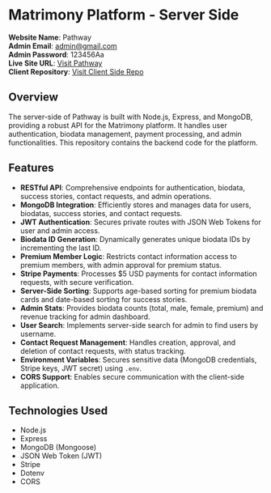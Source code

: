 # Matrimony Platform - Server Side

**Website Name**: Pathway  
**Admin Email**: admin@gmail.com  
**Admin Password**: 123456Aa  
**Live Site URL**: [Visit Pathway](https://pathway-himadree.web.app/)  
**Client Repository**: [Visit Client Side Repo](https://github.com/himadree-chaudhury/assignment_twelve_client)

## Overview
The server-side of Pathway is built with Node.js, Express, and MongoDB, providing a robust API for the Matrimony platform. It handles user authentication, biodata management, payment processing, and admin functionalities. This repository contains the backend code for the platform.

## Features
- **RESTful API**: Comprehensive endpoints for authentication, biodata, success stories, contact requests, and admin operations.
- **MongoDB Integration**: Efficiently stores and manages data for users, biodatas, success stories, and contact requests.
- **JWT Authentication**: Secures private routes with JSON Web Tokens for user and admin access.
- **Biodata ID Generation**: Dynamically generates unique biodata IDs by incrementing the last ID.
- **Premium Member Logic**: Restricts contact information access to premium members, with admin approval for premium status.
- **Stripe Payments**: Processes $5 USD payments for contact information requests, with secure verification.
- **Server-Side Sorting**: Supports age-based sorting for premium biodata cards and date-based sorting for success stories.
- **Admin Stats**: Provides biodata counts (total, male, female, premium) and revenue tracking for admin dashboard.
- **User Search**: Implements server-side search for admin to find users by username.
- **Contact Request Management**: Handles creation, approval, and deletion of contact requests, with status tracking.
- **Environment Variables**: Secures sensitive data (MongoDB credentials, Stripe keys, JWT secret) using `.env`.
- **CORS Support**: Enables secure communication with the client-side application.

## Technologies Used
- Node.js
- Express
- MongoDB (Mongoose)
- JSON Web Token (JWT)
- Stripe
- Dotenv
- CORS